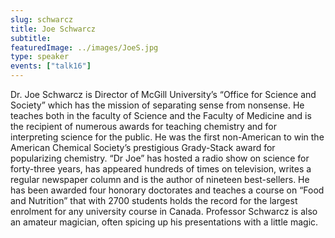 ```yaml
---
slug: schwarcz
title: Joe Schwarcz
subtitle:
featuredImage: ../images/JoeS.jpg
type: speaker
events: ["talk16"]
---
```


Dr. Joe Schwarcz is Director of McGill University’s “Office for Science and Society” which has the mission of separating sense from nonsense. He teaches both in the faculty of Science and the Faculty of Medicine and is the recipient of numerous awards for teaching chemistry and for interpreting science for the public. He was the first non-American to win the American Chemical Society’s prestigious Grady-Stack award for popularizing chemistry. “Dr Joe” has hosted a radio show on science for forty-three years, has appeared hundreds of times on television, writes a regular newspaper column and is the author of nineteen best-sellers. He has been awarded four honorary doctorates and teaches a course on “Food and Nutrition” that with 2700 students holds the record for the largest enrolment for any university course in Canada. Professor Schwarcz is also an amateur magician, often spicing up his presentations with a little magic.
